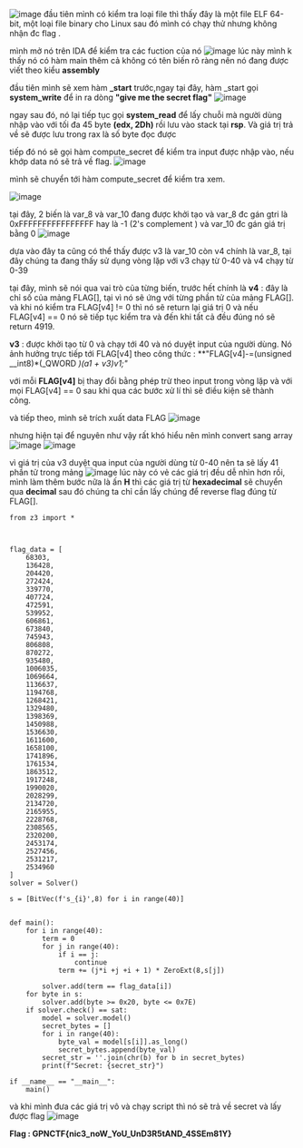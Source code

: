![image](https://github.com/user-attachments/assets/552164c1-a7c1-43ce-98af-576dd32fe9e4)
 đầu tiên mình có kiểm tra loại file thì thấy đây là một file ELF 64-bit, một loại file binary cho Linux
 sau đó mình có chạy thử nhưng không nhận đc flag .

 mình mở nó trên IDA để kiểm tra các fuction của nó
![image](https://github.com/user-attachments/assets/7c390155-7ea8-4194-bc25-758a55357a71)
lúc này mình k thấy nó có hàm main thêm cả không có tên biến rõ ràng nên nó đang được viết theo kiểu **assembly**

đầu tiên mình sẽ xem hàm **_start** trước,ngay tại đây, hàm _start gọi **system_write** để in ra dòng **"give me the secret flag"**
![image](https://github.com/user-attachments/assets/2ac440c2-2e6d-435d-aba1-df1eea205270)

ngay sau đó, nó lại tiếp tục gọi **system_read** để lấy chuỗi mà người dùng nhập vào với tối đa 45 byte **(edx, 2Dh)** rồi lưu vào stack tại **rsp**. Và giá trị trả về sẽ được lưu trong rax là số byte đọc được

tiếp đó nó sẽ gọi hàm compute_secret để kiểm tra input được nhập vào, nếu khớp data nó sẽ trả về flag.
![image](https://github.com/user-attachments/assets/86f3728c-7d7d-42e9-b25b-636281d3bed5)

mình sẽ chuyển tới hàm compute_secret để kiểm tra xem.

![image](https://github.com/user-attachments/assets/f09ef10c-5f0c-4dec-a3bb-66eea0ad24ed)

tại đây, 2 biến là var_8 và var_10 đang được khởi tạo và var_8 đc gán gtri là 0xFFFFFFFFFFFFFFFF hay là -1 (2's complement ) và var_10 đc gán giá trị bằng 0
![image](https://github.com/user-attachments/assets/c58767a5-137f-444f-ae87-80bc59c368a0)

dựa vào đây ta cũng có thể thấy được v3 là var_10 còn v4 chính là var_8, tại đây chúng ta đang thấy sử dụng vòng lặp với v3 chạy từ 0-40 và v4 chạy từ 0-39

tại đây, mình sẽ nói qua vai trò của từng biến, trước hết chính là **v4** : đây là chỉ số của mảng FLAG[], tại vì nó sẽ ứng với từng phần tử của mảng FLAG[].
và khi nó kiểm tra FLAG[v4] != 0 thì nó sẽ return lại giá trị 0 và nếu  FLAG[v4] == 0 nó sẽ tiếp tục kiểm tra và đến khi tất cả đều đúng nó sẽ return 4919.

**v3** : được khởi tạo từ 0 và chạy tới 40 và nó duyệt input của người dùng. Nó ảnh hưởng trực tiếp tới FLAG[v4] theo công thức : **"FLAG[v4]-=(unsigned __int8)*(_QWORD *)(a1 + v3)*v1;"**

với mỗi **FLAG[v4]** bị thay đổi bằng phép trừ theo input trong vòng lặp và với mọi FLAG[v4] == 0 sau khi qua các bước xử lí thì sẽ điều kiện sẽ thành công.


và tiếp theo, mình sẽ trích xuất data FLAG 
![image](https://github.com/user-attachments/assets/4e528564-1809-4f46-b568-897037985b53)


nhưng hiện tại để nguyên như vậy rất khó hiểu nên mình convert sang array 
![image](https://github.com/user-attachments/assets/8e3dd0b6-9e4b-4539-9c6d-7353d7703245)
![image](https://github.com/user-attachments/assets/51875222-5e69-4b37-8e1e-32be5f9554a6)

vì giá trị của v3 duyệt qua input của người dùng từ 0-40 nên ta sẽ lấy 41 phần tử trong mảng
![image](https://github.com/user-attachments/assets/782ee388-53cc-4fea-83e0-40729fb65c0a)
lúc này có vẻ các giá trị đều dễ nhìn hơn rồi, mình làm thêm bước nữa là ấn **H** thì các giá trị từ **hexadecimal** sẽ chuyển qua **decimal** 
sau đó chúng ta chỉ cần lấy chúng để reverse flag đúng từ FLAG[].

```
from z3 import *



flag_data = [
    68303,
    136428,
    204420,
    272424,
    339770,
    407724,
    472591,
    539952,
    606861,
    673840,
    745943,
    806808,
    870272,
    935480,
    1006035,
    1069664,
    1136637,
    1194768,
    1268421,
    1329480,
    1398369,
    1450988,
    1536630,
    1611600,
    1658100,
    1741896,
    1761534,
    1863512,
    1917248,
    1990020,
    2028299,
    2134720,
    2165955,
    2228768,
    2308565,
    2320200,
    2453174,
    2527456,
    2531217,
    2534960
]
solver = Solver()

s = [BitVec(f's_{i}',8) for i in range(40)]


def main():
    for i in range(40):
        term = 0
        for j in range(40):
            if i == j:
                continue
            term += (j*i +j +i + 1) * ZeroExt(8,s[j])

        solver.add(term == flag_data[i])
    for byte in s:
        solver.add(byte >= 0x20, byte <= 0x7E)    
    if solver.check() == sat:
        model = solver.model()
        secret_bytes = []
        for i in range(40):
            byte_val = model[s[i]].as_long()
            secret_bytes.append(byte_val)
        secret_str = ''.join(chr(b) for b in secret_bytes)
        print(f"Secret: {secret_str}")

if __name__ == "__main__":
    main()
```

và khi mình đưa các giá trị vô và chạy script thì nó sẽ trả về secret và lấy được flag 
![image](https://github.com/user-attachments/assets/e1b5dcc2-b041-4994-a03b-0d29ca133de6)


**Flag  :  GPNCTF{nic3_noW_YoU_UnD3R5tAND_4SSEm81Y}**
